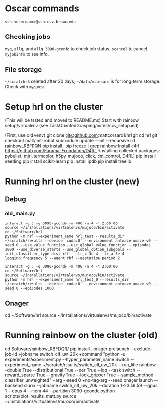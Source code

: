 # Oscar commands
`ssh <username>@ssh.ccv.brown.edu`

## Checking jobs
`myq`, `allq`, and `allq 3090-gcondo` to check job status. `scancel` to cancel. `myjobinfo` to see info.

## File storage
`~/scratch` is deleted after 30 days, `~/data/mcorsaro` is for long-term storage. Check with `myquota`.

# Setup hrl on the cluster
(This will be tested and moved to README.md)
Start with rainbow setup/virtualenv (see TaskOrientedGrasping/notes/ccv_setup.md)

(First, use old venv)
git clone git@github.com:mattcorsaro1/hrl.git
cd hrl
git checkout matt/init-robot
submodule update --init --recursive
cd rainbow_RBFDQN
pip install .
pip freeze | grep rainbow
Install d4rl https://github.com/Farama-Foundation/D4RL
(Installing collected packages: pybullet, mjrl, termcolor, h5py, mujoco, click, dm_control, D4RL)
pip install seeding
pip install scikit-learn
pip install ipdb
pip install treelib

# Running hrl on the cluster (new)
## Debug
### old_main.py
```
interact -g 1 -q 3090-gcondo -m 40G -n 4 -t 2:00:00
source ~/installations/virtualenvs/mujoco/bin/activate
cd ~/Software/hrl
python -m hrl --experiment_name hrl_test --results_dir ~/scratch/results --device 'cuda:0' --environment antmaze-umaze-v0 --seed 0 --use_value_function --use_global_value_function --episodes 1000 --use_diverse_starts --use_global_option_subgoals --init_classifier_type dist-clf  --lr_c 3e-4 --lr_a 3e-4 --logging_frequency 5 --agent rbf --gestation_period 2
```

```
interact -g 1 -q 3090-gcondo -m 40G -n 4 -t 2:00:00
cd ~/Software/hrl
source ~/installations/virtualenvs/mujoco/bin/activate
python -m hrl --experiment_name hrl_test_0 --results_dir ~/scratch/results --device 'cuda:0' --environment antmaze-umaze-v0 --seed 0 --episodes 1000
```
## Onager
cd ~/Software/hrl
source ~/installations/virtualenvs/mujoco/bin/activate

# Running rainbow on the cluster (old)
cd Software/rainbow_RBFDQN/
pip install .
onager prelaunch --exclude-job-id +jobname switch_clf_uw_20k +command "python -u experiments/experiment.py --hyper_parameter_name Switch --experiment_name ~/scratch/results/switch_clf_uw_20k --run_title rainbow --double True --distributional True --per True --log --task switch --reward_sparse True --gravity True --lock_gripper True --sample_method classifier_unweighted" +arg --seed 0 +no-tag-arg --seed
onager launch --backend slurm --jobname switch_clf_uw_20k --duration 1-23:59:59 --gpus 1 --cpus 4 --mem 44 --partition 3090-gcondo
python scripts/plot_results_matt.py
source ~/installations/virtualenvs/mujoco/bin/activate
